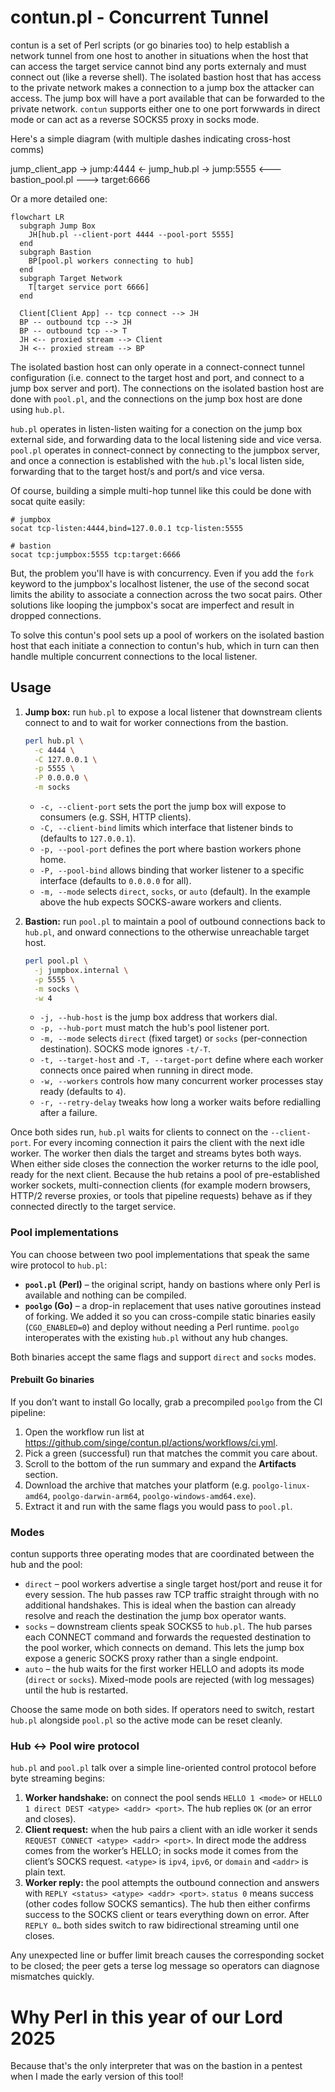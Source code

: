 # contun.pl - Concurrent Tunnel

contun is a set of Perl scripts (or go binaries too) to help establish a network tunnel from one host to another in situations when the host that can access the target service cannot bind any ports externaly and must connect out (like a reverse shell). The isolated bastion host that has access to the private network makes a connection to a jump box the attacker can access. The jump box will have a port available that can be forwarded to the private network. `contun` supports either one to one port forwwards in direct mode or can act as a reverse SOCKS5 proxy in socks mode.

Here's a simple diagram (with multiple dashes indicating cross-host comms)

jump_client_app -> jump:4444 <- jump_hub.pl -> jump:5555 <--- bastion_pool.pl ---> target:6666

Or a more detailed one:

```mermaid
flowchart LR
  subgraph Jump Box
    JH[hub.pl --client-port 4444 --pool-port 5555]
  end
  subgraph Bastion
    BP[pool.pl workers connecting to hub]
  end
  subgraph Target Network
    T[target service port 6666]
  end

  Client[Client App] -- tcp connect --> JH
  BP -- outbound tcp --> JH
  BP -- outbound tcp --> T
  JH <-- proxied stream --> Client
  JH <-- proxied stream --> BP
```

The isolated bastion host can only operate in a connect-connect tunnel configuration (i.e. connect to the target host and port, and connect to a jump box server and port). The connections on the isolated bastion host are done with `pool.pl`, and the connections on the jump box host are done using `hub.pl`.

`hub.pl` operates in listen-listen waiting for a conection on the jump box external side, and forwarding data to the local listening side and vice versa. `pool.pl` operates in connect-connect by connecting to the jumpbox server, and once a connection is established with the `hub.pl`'s local listen side, forwarding that to the target host/s and port/s and vice versa.

Of course, building a simple multi-hop tunnel like this could be done with socat quite easily:

```
# jumpbox
socat tcp-listen:4444,bind=127.0.0.1 tcp-listen:5555

# bastion
socat tcp:jumpbox:5555 tcp:target:6666
```

But, the problem you'll have is with concurrency. Even if you add the `fork` keyword to the jumpbox's localhost listener, the use of the second socat limits the ability to associate a connection across the two socat pairs. Other solutions like looping the jumpbox's socat are imperfect and result in dropped connections.

To solve this contun's pool sets up a pool of workers on the isolated bastion host that each initiate a connection to contun's hub, which in turn can then handle multiple concurrent connections to the local listener.

## Usage

1. **Jump box:** run `hub.pl` to expose a local listener that downstream clients connect to and to wait for worker connections from the bastion.

   ```bash
   perl hub.pl \
     -c 4444 \
     -C 127.0.0.1 \
     -p 5555 \
     -P 0.0.0.0 \
     -m socks
   ```

   * `-c, --client-port` sets the port the jump box will expose to consumers (e.g. SSH, HTTP clients).
   * `-C, --client-bind` limits which interface that listener binds to (defaults to `127.0.0.1`).
   * `-p, --pool-port` defines the port where bastion workers phone home.
   * `-P, --pool-bind` allows binding that worker listener to a specific interface (defaults to `0.0.0.0` for all).
   * `-m, --mode` selects `direct`, `socks`, or `auto` (default). In the example above the hub expects SOCKS-aware workers and clients.

2. **Bastion:** run `pool.pl` to maintain a pool of outbound connections back to `hub.pl`, and onward connections to the otherwise unreachable target host.

   ```bash
   perl pool.pl \
     -j jumpbox.internal \
     -p 5555 \
     -m socks \
     -w 4
   ```

   * `-j, --hub-host` is the jump box address that workers dial.
   * `-p, --hub-port` must match the hub's pool listener port.
   * `-m, --mode` selects `direct` (fixed target) or `socks` (per-connection destination). SOCKS mode ignores `-t/-T`.
   * `-t, --target-host` and `-T, --target-port` define where each worker connects once paired when running in direct mode.
   * `-w, --workers` controls how many concurrent worker processes stay ready (defaults to `4`).
   * `-r, --retry-delay` tweaks how long a worker waits before redialling after a failure.

Once both sides run, `hub.pl` waits for clients to connect on the `--client-port`. For every incoming connection it pairs the client with the next idle worker. The worker then dials the target and streams bytes both ways. When either side closes the connection the worker returns to the idle pool, ready for the next client. Because the hub retains a pool of pre-established worker sockets, multi-connection clients (for example modern browsers, HTTP/2 reverse proxies, or tools that pipeline requests) behave as if they connected directly to the target service.

### Pool implementations

You can choose between two pool implementations that speak the same wire protocol to `hub.pl`:

* **`pool.pl` (Perl)** – the original script, handy on bastions where only Perl is available and nothing can be compiled.
* **`poolgo` (Go)** – a drop-in replacement that uses native goroutines instead of forking. We added it so you can cross-compile static binaries easily (`CGO_ENABLED=0`) and deploy without needing a Perl runtime. `poolgo` interoperates with the existing `hub.pl` without any hub changes.

Both binaries accept the same flags and support `direct` and `socks` modes.

#### Prebuilt Go binaries

If you don’t want to install Go locally, grab a precompiled `poolgo` from the CI pipeline:

1. Open the workflow run list at https://github.com/singe/contun.pl/actions/workflows/ci.yml.
2. Pick a green (successful) run that matches the commit you care about.
3. Scroll to the bottom of the run summary and expand the **Artifacts** section.
4. Download the archive that matches your platform (e.g. `poolgo-linux-amd64`, `poolgo-darwin-arm64`, `poolgo-windows-amd64.exe`).
5. Extract it and run with the same flags you would pass to `pool.pl`.

### Modes

contun supports three operating modes that are coordinated between the hub and the pool:

* `direct` – pool workers advertise a single target host/port and reuse it for every session. The hub passes raw TCP traffic straight through with no additional handshakes. This is ideal when the bastion can already resolve and reach the destination the jump box operator wants.
* `socks` – downstream clients speak SOCKS5 to `hub.pl`. The hub parses each CONNECT command and forwards the requested destination to the pool worker, which connects on demand. This lets the jump box expose a generic SOCKS proxy rather than a single endpoint.
* `auto` – the hub waits for the first worker HELLO and adopts its mode (`direct` or `socks`). Mixed-mode pools are rejected (with log messages) until the hub is restarted.

Choose the same mode on both sides. If operators need to switch, restart `hub.pl` alongside `pool.pl` so the active mode can be reset cleanly.

### Hub ↔ Pool wire protocol

`hub.pl` and `pool.pl` talk over a simple line-oriented control protocol before byte streaming begins:

1. **Worker handshake:** on connect the pool sends `HELLO 1 <mode>` or `HELLO 1 direct DEST <atype> <addr> <port>`. The hub replies `OK` (or an error and closes).
2. **Client request:** when the hub pairs a client with an idle worker it sends `REQUEST CONNECT <atype> <addr> <port>`. In direct mode the address comes from the worker’s HELLO; in socks mode it comes from the client’s SOCKS request. `<atype>` is `ipv4`, `ipv6`, or `domain` and `<addr>` is plain text.
3. **Worker reply:** the pool attempts the outbound connection and answers with `REPLY <status> <atype> <addr> <port>`. `status 0` means success (other codes follow SOCKS semantics). The hub then either confirms success to the SOCKS client or tears everything down on error. After `REPLY 0…` both sides switch to raw bidirectional streaming until one closes.

Any unexpected line or buffer limit breach causes the corresponding socket to be closed; the peer gets a terse log message so operators can diagnose mismatches quickly.

# Why Perl in this year of our Lord 2025

Because that's the only interpreter that was on the bastion in a pentest when I made the early version of this tool!
